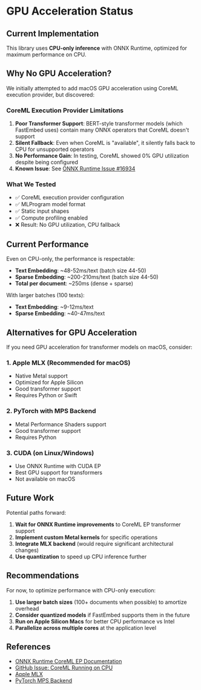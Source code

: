 # GPU Acceleration Status

## Current Implementation

This library uses **CPU-only inference** with ONNX Runtime, optimized for maximum performance on CPU.

## Why No GPU Acceleration?

We initially attempted to add macOS GPU acceleration using CoreML execution provider, but discovered:

### CoreML Execution Provider Limitations

1. **Poor Transformer Support**: BERT-style transformer models (which FastEmbed uses) contain many ONNX operators that CoreML doesn't support
2. **Silent Fallback**: Even when CoreML is "available", it silently falls back to CPU for unsupported operators
3. **No Performance Gain**: In testing, CoreML showed 0% GPU utilization despite being configured
4. **Known Issue**: See [ONNX Runtime Issue #16934](https://github.com/microsoft/onnxruntime/issues/16934)

### What We Tested

- ✅ CoreML execution provider configuration
- ✅ MLProgram model format
- ✅ Static input shapes
- ✅ Compute profiling enabled
- ❌ Result: No GPU utilization, CPU fallback

## Current Performance

Even on CPU-only, the performance is respectable:

- **Text Embedding**: ~48-52ms/text (batch size 44-50)
- **Sparse Embedding**: ~200-210ms/text (batch size 44-50)
- **Total per document**: ~250ms (dense + sparse)

With larger batches (100 texts):
- **Text Embedding**: ~9-12ms/text
- **Sparse Embedding**: ~40-47ms/text

## Alternatives for GPU Acceleration

If you need GPU acceleration for transformer models on macOS, consider:

### 1. **Apple MLX** (Recommended for macOS)
- Native Metal support
- Optimized for Apple Silicon
- Good transformer support
- Requires Python or Swift

### 2. **PyTorch with MPS Backend**
- Metal Performance Shaders support
- Good transformer support
- Requires Python

### 3. **CUDA (on Linux/Windows)**
- Use ONNX Runtime with CUDA EP
- Best GPU support for transformers
- Not available on macOS

## Future Work

Potential paths forward:

1. **Wait for ONNX Runtime improvements** to CoreML EP transformer support
2. **Implement custom Metal kernels** for specific operations
3. **Integrate MLX backend** (would require significant architectural changes)
4. **Use quantization** to speed up CPU inference further

## Recommendations

For now, to optimize performance with CPU-only execution:

1. **Use larger batch sizes** (100+ documents when possible) to amortize overhead
2. **Consider quantized models** if FastEmbed supports them in the future
3. **Run on Apple Silicon Macs** for better CPU performance vs Intel
4. **Parallelize across multiple cores** at the application level

## References

- [ONNX Runtime CoreML EP Documentation](https://onnxruntime.ai/docs/execution-providers/CoreML-ExecutionProvider.html)
- [GitHub Issue: CoreML Running on CPU](https://github.com/microsoft/onnxruntime/issues/16934)
- [Apple MLX](https://github.com/ml-explore/mlx)
- [PyTorch MPS Backend](https://pytorch.org/docs/stable/notes/mps.html)
